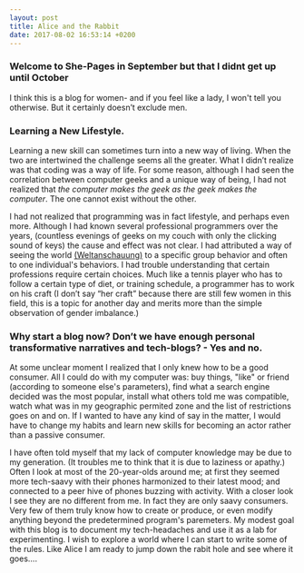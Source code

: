 ```yaml
---
layout: post
title: Alice and the Rabbit
date: 2017-08-02 16:53:14 +0200
---
```




### Welcome to She-Pages in September but that I didnt get up until October
I think this is a blog for women- and if you feel like a lady, I won't tell you otherwise. But it certainly doesn’t exclude men.

### Learning a New Lifestyle.

Learning a new skill can sometimes turn into a new way of living. When the two are intertwined the challenge seems all the greater. What I didn’t realize was that coding was a way of life. For some reason, although I had seen the correlation between computer geeks and a unique way of being, I had not realized that *the computer makes the geek as the geek makes the computer*. 
The one cannot exist without the other.

 I had not realized that programming was in fact lifestyle, and perhaps even more. Although I had known several professional programmers over the years, (countless evenings of geeks on my couch with only the clicking sound of keys) the cause and effect was not clear. I had attributed a way of seeing the world [(Weltanschauung)](https://en.wikipedia.org/wiki/World_view) to a specific group behavior and often to one individual's behaviors. I had trouble understanding that certain professions require certain choices. Much like a tennis player who has to follow a certain type of diet, or training schedule, a programmer has to work on his craft (I don’t say “her craft” because there are still few women in this field, this is a topic for another day and merits more than the simple observation of gender imbalance.) 

### Why start a blog now? Don’t we have enough personal transformative narratives and tech-blogs? - Yes and no.
At some unclear moment I realized that I only knew how to be a good consumer. All I could do with my computer was: buy things, "like" or friend (according to someone else's parameters), find what a search engine decided was the most popular, install what others told me was compatible, watch what was in my geographic permited zone and the list of restrictions goes on and on. If I wanted to have any kind of say in the matter, I would have to change my habits and learn new skills for becoming an actor rather than a passive consumer. 

I have often told myself that my lack of computer knowledge may be due to my generation. (It troubles me to think that it is due to laziness or apathy.) Often I look at most of the 20-year-olds around me; at first they seemed more tech-saavy with their phones harmonized to their latest mood; and connected to a peer hive of phones buzzing with activity. With a closer look I see they are no different from me. In fact they are only saavy consumers. Very few of them truly know how to create or produce, or even modify anything beyond the predetermined program's paremeters. 
My modest goal with this blog is to document my tech-headaches and use it as a lab for experimenting. I wish to explore a world where I can start to write some of the rules.
Like Alice I am ready to jump down the rabit hole and see where it goes....  
